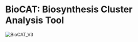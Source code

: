 # BioCAT: Biosynthesis Cluster Analysis Tool
![BioCAT_V3](https://user-images.githubusercontent.com/53526550/132544644-86306499-133d-44e2-8e4c-e2603fb7d0f0.png)

